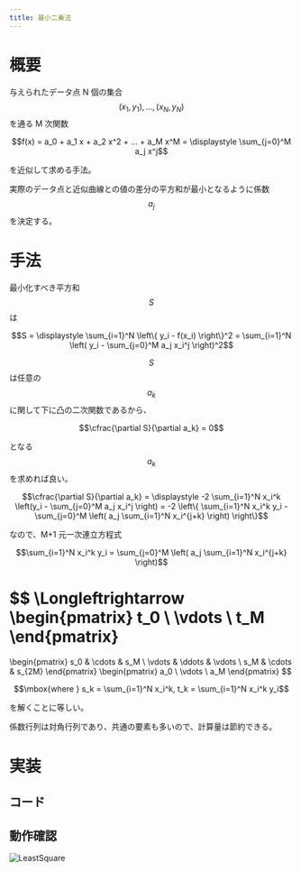 ```yaml
---
title: 最小二乗法
---
```


# 概要

与えられたデータ点 N 個の集合 $$(x_1, y_1), ..., (x_N, y_N)$$ を通る M 次関数

$$f(x) = a_0 + a_1 x + a_2 x^2 + ... + a_M x^M = \displaystyle \sum_{j=0}^M a_j x^j$$

を近似して求める手法。

実際のデータ点と近似曲線との値の差分の平方和が最小となるように係数 $$a_j$$ を決定する。

# 手法

最小化すべき平方和 $$S$$ は

$$S = \displaystyle \sum_{i=1}^N \left\{ y_i - f(x_i) \right\}^2 = \sum_{i=1}^N \left( y_i - \sum_{j=0}^M a_j x_i^j \right)^2$$

$$S$$ は任意の $$a_k$$ に関して下に凸の二次関数であるから、

$$\cfrac{\partial S}{\partial a_k} = 0$$

となる $$a_k$$ を求めれば良い。

$$\cfrac{\partial S}{\partial a_k} = \displaystyle -2 \sum_{i=1}^N x_i^k \left(y_i - \sum_{j=0}^M a_j x_i^j \right) = -2 \left\{ \sum_{i=1}^N x_i^k y_i - \sum_{j=0}^M \left( a_j \sum_{i=1}^N x_i^{j+k} \right) \right\}$$

なので、M+1 元一次連立方程式

$$\sum_{i=1}^N x_i^k y_i = \sum_{j=0}^M \left( a_j \sum_{i=1}^N x_i^{j+k} \right)$$

$$
\Longleftrightarrow
\begin{pmatrix}
t_0    \\
\vdots \\
t_M
\end{pmatrix}
=
\begin{pmatrix}
s_0    & \cdots & s_M    \\
\vdots & \ddots & \vdots \\
s_M    & \cdots & s_{2M}
\end{pmatrix}
\begin{pmatrix}
a_0    \\
\vdots \\
a_M
\end{pmatrix}
$$

$$\mbox{where } s_k = \sum_{i=1}^N x_i^k, t_k = \sum_{i=1}^N x_i^k y_i$$

を解くことに等しい。

係数行列は対角行列であり、共通の要素も多いので、計算量は節約できる。


# 実装

## コード

## 動作確認

![LeastSquare](https://user-images.githubusercontent.com/13412823/81069197-87e4da80-8f1c-11ea-928b-73bb50c19ff6.png)

